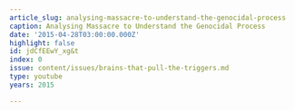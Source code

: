 ```yaml
---
article_slug: analysing-massacre-to-understand-the-genocidal-process
caption: Analysing Massacre to Understand the Genocidal Process
date: '2015-04-28T03:00:00.000Z'
highlight: false
id: jdCfEEwY_xg&t
index: 0
issue: content/issues/brains-that-pull-the-triggers.md
type: youtube
years: 2015

---
```

